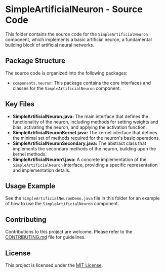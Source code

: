 # SimpleArtificialNeuron - Source Code

This folder contains the source code for the `SimpleArtificialNeuron` component, which implements a basic artificial neuron, a fundamental building block of artificial neural networks.

## Package Structure

The source code is organized into the following packages:

* `components.neuron`: This package contains the core interfaces and classes for the `SimpleArtificialNeuron` component.

## Key Files

*   **SimpleArtificialNeuron.java:**  The main interface that defines the functionality of the neuron, including methods for setting weights and bias, activating the neuron, and applying the activation function.
*   **SimpleArtificialNeuronKernel.java:** The kernel interface that defines the minimal set of methods required for the neuron's basic operations.
*   **SimpleArtificialNeuronSecondary.java:** The abstract class that implements the secondary methods of the neuron, building upon the kernel methods.
*   **SimpleArtificialNeuron1.java:** A concrete implementation of the `SimpleArtificialNeuron` interface, providing a specific representation and implementation details.

## Usage Example

See the `SimpleArtificialNeuronDemo.java` file in this folder for an example of how to use the `SimpleArtificialNeuron` component.

## Contributing

Contributions to this project are welcome. Please refer to the [CONTRIBUTING.md](../CONTRIBUTING.md) file for guidelines.

## License

This project is licensed under the [MIT License](../LICENSE).